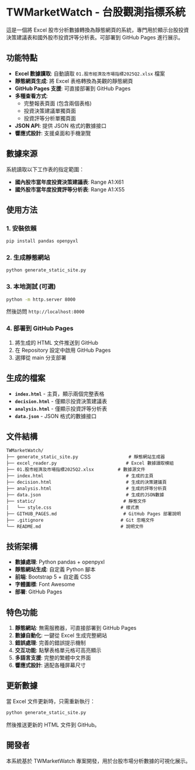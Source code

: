 # TWMarketWatch - 台股觀測指標系統

這是一個將 Excel 股市分析數據轉換為靜態網頁的系統，專門用於顯示台股投資決策建議表和國外股市投資評等分析表。可部署到 GitHub Pages 進行展示。

## 功能特點

- **Excel 數據讀取**: 自動讀取 `01.股市經濟及市場指標2025Q2.xlsx` 檔案
- **靜態網頁生成**: 將 Excel 表格轉換為美觀的靜態網頁
- **GitHub Pages 支援**: 可直接部署到 GitHub Pages
- **多種查看方式**: 
  - 完整報表頁面 (包含兩個表格)
  - 投資決策建議單獨頁面
  - 投資評等分析單獨頁面
- **JSON API**: 提供 JSON 格式的數據接口
- **響應式設計**: 支援桌面和手機瀏覽

## 數據來源

系統讀取以下工作表的指定範圍：
- **國內股市當年度投資決策建議表**: Range A1:X61
- **國外股市當年度投資評等分析表**: Range A1:X55

## 使用方法

### 1. 安裝依賴
```bash
pip install pandas openpyxl
```

### 2. 生成靜態網站
```bash
python generate_static_site.py
```

### 3. 本地測試 (可選)
```bash
python -m http.server 8000
```
然後訪問 `http://localhost:8000`

### 4. 部署到 GitHub Pages
1. 將生成的 HTML 文件推送到 GitHub
2. 在 Repository 設定中啟用 GitHub Pages
3. 選擇從 main 分支部署

## 生成的檔案

- **`index.html`** - 主頁，顯示兩個完整表格
- **`decision.html`** - 僅顯示投資決策建議表
- **`analysis.html`** - 僅顯示投資評等分析表
- **`data.json`** - JSON 格式的數據接口

## 文件結構

```
TWMarketWatch/
├── generate_static_site.py                   # 靜態網站生成器
├── excel_reader.py                          # Excel 數據讀取模組
├── 01.股市經濟及市場指標2025Q2.xlsx         # 數據源文件
├── index.html                               # 生成的主頁
├── decision.html                            # 生成的決策建議頁
├── analysis.html                            # 生成的評等分析頁
├── data.json                                # 生成的JSON數據
├── static/                                 # 靜態文件
│   └── style.css                          # 樣式表
├── GITHUB_PAGES.md                         # GitHub Pages 部署說明
├── .gitignore                             # Git 忽略文件
└── README.md                              # 說明文件
```

## 技術架構

- **數據處理**: Python pandas + openpyxl
- **靜態網站生成**: 自定義 Python 腳本
- **前端**: Bootstrap 5 + 自定義 CSS
- **字體圖標**: Font Awesome
- **部署**: GitHub Pages

## 特色功能

1. **靜態網站**: 無需服務器，可直接部署到 GitHub Pages
2. **數據自動化**: 一鍵從 Excel 生成完整網站
3. **錯誤處理**: 完善的錯誤提示機制
4. **交互功能**: 點擊表格單元格可高亮顯示
5. **多語言支援**: 完整的繁體中文界面
6. **響應式設計**: 適配各種屏幕尺寸

## 更新數據

當 Excel 文件更新時，只需重新執行：
```bash
python generate_static_site.py
```
然後推送更新的 HTML 文件到 GitHub。

## 開發者

本系統基於 TWMarketWatch 專案開發，用於台股市場分析數據的可視化展示。
